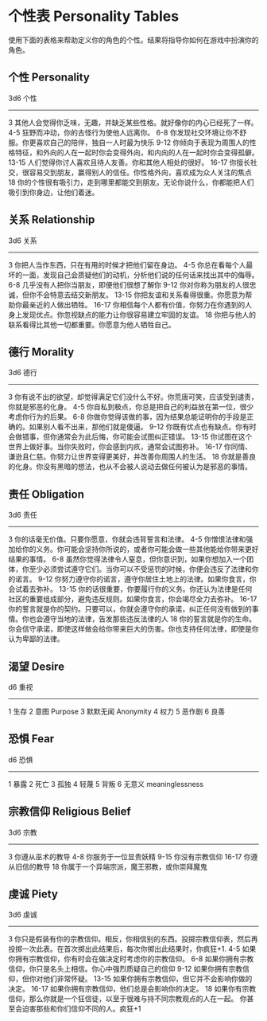 # 个性表 Personality Tables

使用下面的表格来帮助定义你的角色的个性。结果将指导你如何在游戏中扮演你的角色。

## 个性 Personality

  3d6     个性
  ------- --------------------------------------------------------------------------------------------------
  3       其他人会觉得你乏味，无趣，并缺乏某些性格。就好像你的内心已经死了一样。
  4-5     狂野而冲动，你的古怪行为使他人远离你。
  6-8     你发现社交环境让你不舒服。你更喜欢自己的陪伴，独自一人时最为快乐
  9-12    你倾向于表现为周围人的性格特征，和外向的人在一起时你会变得外向，和内向的人在一起时你会变得孤僻。
  13-15   人们觉得你讨人喜欢且待人友善。你和其他人相处的很好。
  16-17   你擅长社交，很容易交到朋友，赢得别人的信任。你性格外向，喜欢成为众人关注的焦点
  18      你的个性很有吸引力，走到哪里都能交到朋友。无论你说什么，你都能把人们吸引到你身边，让他们着迷。

## 关系 Relationship

  3d6     关系
  ------- --------------------------------------------------------------------------------------------------
  3       你把人当作东西，只在有用的时候才把他们留在身边。
  4-5     你总在看每个人最坏的一面，发现自己会质疑他们的动机，分析他们说的任何话来找出其中的侮辱。
  6-8     几乎没有人把你当朋友，即便他们很想了解你
  9-12    你对你称为朋友的人很忠诚，但你不会特意去结交新朋友。
  13-15   你把友谊和关系看得很重。你愿意为帮助你最亲近的人做出牺牲。
  16-17   你相信每个人都有价值，你努力在你遇到的人身上发现优点。你忽视缺点的能力让你很容易建立牢固的友谊。
  18      你把与他人的联系看得比其他一切都重要。你愿意为他人牺牲自己。

## 德行 Morality

  3d6     德行
  ------- ------------------------------------------------------------------------------------------
  3       你有说不出的欲望，却觉得满足它们没什么不好。你荒唐可笑，应该受到谴责，你就是邪恶的化身。
  4-5     你自私到极点，你总是把自己的利益放在第一位，很少考虑你行为的后果。
  6-8     你做你觉得该做的事，因为结果总能证明你的手段是正确的。如果别人看不出来，那他们就是傻逼。
  9-12    你既有优点也有缺点。你有时会做错事，但你通常会为此后悔，你可能会试图纠正错误。
  13-15   你试图在这个世界上做好事。当你失败时，你会感到内疚，通常会试图弥补。
  16-17   你同情、谦逊且仁慈。你努力让世界变得更美好，并改善你周围人的生活。
  18      你就是善良的化身。你没有黑暗的想法，也从不会被人说动去做任何被认为是邪恶的事情。

## 责任 Obligation

  3d6     责任
  ------- ----------------------------------------------------------------------------------------------------------------------------------------
  3       你的话毫无价值。只要你愿意，你就会违背誓言和法律。
  4-5     你憎恨法律和强加给你的义务。你可能会坚持你所说的，或者你可能会做一些其他能给你带来更好结果的事情。
  6-8     虽然你觉得法律令人窒息，但你意识到，如果你想加入一个团体，你至少必须尝试遵守它们。当你可以不受惩罚的时候，你便会违反了法律和你的诺言。
  9-12    你努力遵守你的诺言，遵守你居住土地上的法律。如果你食言，你会试着去弥补。
  13-15   你的话很重要，你要履行你的义务。你还认为法律是任何社区的重要组成部分，避免违反规则。如果你食言，你会竭尽全力去弥补。
  16-17   你的誓言就是你的契约。只要可以，你就会遵守你的承诺，纠正任何没有做到的事情。你也会遵守当地的法律，告发那些违反法律的人
  18      你的誓言就是你的生命。你会信守承诺，即使这样做会给你带来巨大的伤害。你也支持任何法律，即使是你认为卑鄙的法律。

## 渴望 Desire

  d6   重视
  ---- --------------------
  1    生存
  2    意图 Purpose
  3    默默无闻 Anonymity
  4    权力
  5    恶作剧
  6    良善

## 恐惧 Fear

  d6   恐惧
  ---- ------------------------
  1    暴露
  2    死亡
  3    孤独
  4    轻蔑
  5    背叛
  6    无意义 meaninglessness

## 宗教信仰 Religious Belief

  3d6     宗教
  ------- --------------------------------------------
  3       你遵从巫术的教导
  4-8     你服务于一位显贵妖精
  9-15    你没有宗教信仰
  16-17   你遵从旧信的教导
  18      你属于一个异端宗派，魔王邪教，或你崇拜魔鬼

## 虔诚 Piety

  3d6     虔诚
  ------- ---------------------------------------------------------------------------------------------------------------------------------------
  3       你只是假装有你的宗教信仰。相反，你相信别的东西。投掷宗教信仰表，然后再投掷一次此表。在首次掷出此结果后，每次你掷出此结果时，你疯狂+1.
  4-5     如果你拥有宗教信仰，你有时会在做决定时考虑你的宗教信仰。
  6-8     如果你拥有宗教信仰，你只是名头上相信。你心中强烈质疑自己的信仰
  9-12    如果你拥有宗教信仰，但你对他们非常怀疑。
  13-15   如果你拥有宗教信仰，但它并不会影响你做的决定。
  16-17   如果你拥有宗教信仰，他们总是会影响你的决定。
  18      如果你有宗教信仰，那么你就是一个狂信徒，以至于很难与持不同宗教观点的人在一起。 你甚至会迫害那些和你们信仰不同的人。疯狂+1
